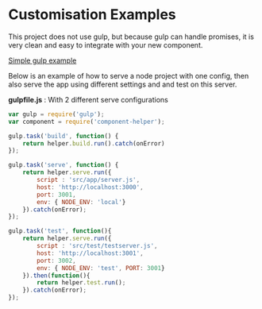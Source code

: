 # Customisation Examples

This project does not use gulp, but because gulp can handle promises, it is very clean and easy to integrate with your new component.

[Simple gulp example](/examples/gulpfile.js)

Below is an example of how to serve a node project with one config, then also serve the app using different settings and and test on this server.

**gulpfile.js** : With 2 different serve configurations

```javascript
var gulp = require('gulp');
var component = require('component-helper');

gulp.task('build', function() {
    return helper.build.run().catch(onError)
});

gulp.task('serve', function() {
    return helper.serve.run({
        script : 'src/app/server.js',
        host: 'http://localhost:3000',
        port: 3001,
        env: { NODE_ENV: 'local'}
    }).catch(onError);
});

gulp.task('test', function(){
    return helper.serve.run({
        script : 'src/test/testserver.js',
        host: 'http://localhost:3001',
        port: 3002,
        env: { NODE_ENV: 'test', PORT: 3001}
    }).then(function(){
        return helper.test.run();
    }).catch(onError);
});

```